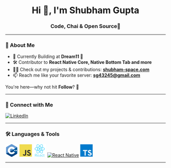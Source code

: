 <h1 align="center">Hi 👋, I'm Shubham Gupta</h1>
<h3 align="center">Code, Chai & Open Source🚀</h3>

---

### 🚀 About Me
- 🔭 Currently Building at **Dream11 🏏**
- 🛠️ Contributor to **React Native Core, Native Bottom Tab and more**
- 👨‍💻 Check out my projects & contributions: [**shubham-space.com**](https://shubham-space.netlify.app/)
- 📫 Reach me like your favorite server: **sg43245@gmail.com**

You're here—why not hit **Follow**? 🚀

---

### 📲 Connect with Me
<p align="left">
<a href="https://www.linkedin.com/in/shubham43245/" target="_blank"><img src="https://raw.githubusercontent.com/rahuldkjain/github-profile-readme-generator/master/src/images/icons/Social/linked-in-alt.svg" alt="LinkedIn" height="30" width="40" /></a>
</p>

---

### 🛠️ Languages & Tools
<p align="left">
<a href="https://www.w3schools.com/cpp/" target="_blank"><img src="https://raw.githubusercontent.com/devicons/devicon/master/icons/cplusplus/cplusplus-original.svg" alt="C++" width="40" height="40"/></a>
<a href="https://developer.mozilla.org/en-US/docs/Web/JavaScript" target="_blank"><img src="https://raw.githubusercontent.com/devicons/devicon/master/icons/javascript/javascript-original.svg" alt="JavaScript" width="40" height="40"/></a>
<a href="https://reactjs.org/" target="_blank"><img src="https://raw.githubusercontent.com/devicons/devicon/master/icons/react/react-original-wordmark.svg" alt="React" width="40" height="40"/></a>
<a href="https://reactnative.dev/" target="_blank"><img src="https://reactnative.dev/img/header_logo.svg" alt="React Native" width="40" height="40"/></a>
<a href="https://www.typescriptlang.org/" target="_blank"><img src="https://raw.githubusercontent.com/devicons/devicon/master/icons/typescript/typescript-original.svg" alt="TypeScript" width="40" height="40"/></a>
</p>

---
